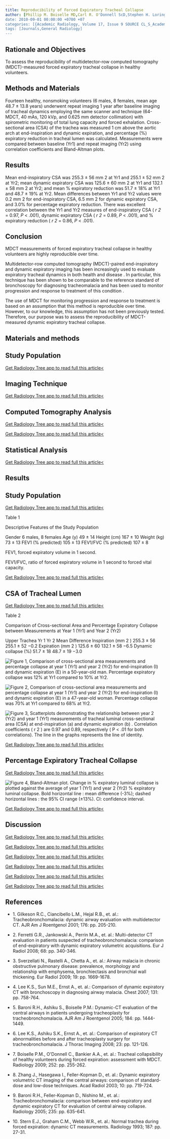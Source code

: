 ```yaml
---
title: Reproducibility of Forced Expiratory Tracheal Collapse
author: [Phillip M. Boiselle MD,Carl R. O'Donnell ScD,Stephen H. Loring MD,Alexer A. Bankier MD]
date: 2010-09-01 00:00:00 +0700 +07
categories: [{Academic Radiology, Volume 17, Issue 9 SOURCE CL_S_AcademicRadiologyVolume17Issue9 1}]
tags: [Journals,General Radiology]
---
```

## Rationale and Objectives

To assess the reproducibility of multidetector-row computed tomography (MDCT)-measured forced expiratory tracheal collapse in healthy volunteers.

## Methods and Materials

Fourteen healthy, nonsmoking volunteers (6 males, 8 females, mean age 48.7 ± 13.8 years) underwent repeat imaging 1 year after baseline imaging of tracheal dynamics employing the same scanner and technique (64-MDCT, 40 mAs, 120 kVp, and 0.625 mm detector collimation) with spirometric monitoring of total lung capacity and forced exhalation. Cross-sectional area (CSA) of the trachea was measured 1 cm above the aortic arch at end-inspiration and dynamic expiration, and percentage (%) expiratory reduction in tracheal lumen was calculated. Measurements were compared between baseline (Yr1) and repeat imaging (Yr2) using correlation coefficients and Bland-Altman plots.

## Results

Mean end-inspiratory CSA was 255.3 ± 56 mm  2 at Yr1 and 255.1 ± 52 mm  2 at Yr2; mean dynamic expiratory CSA was 125.6 ± 60 mm  2 at Yr1 and 132.1 ± 58 mm  2 at Yr2; and mean % expiratory reduction was 51.7 ± 18% at Yr1 and 48.7 ± 19% at Yr2. Mean differences between Yr1 and Yr2 values were 0.2 mm  2 for end-inspiratory CSA, 6.5 mm  2 for dynamic expiratory CSA, and 3.0% for percentage expiratory reduction. There was excellent correlation between the Yr1 and Yr2 measures of end-inspiratory CSA ( _r  2_ = 0.97, _P_ < .001), dynamic expiratory CSA ( _r  2_ = 0.89, _P_ < .001), and % expiratory reduction ( _r  2_ = 0.86, _P_ < .001).

## Conclusion

MDCT measurements of forced expiratory tracheal collapse in healthy volunteers are highly reproducible over time.

Multidetector-row computed tomography (MDCT)-paired end-inspiratory and dynamic expiratory imaging has been increasingly used to evaluate expiratory tracheal dynamics in both health and disease . In particular, this technique has been shown to be comparable to the reference standard of bronchoscopy for diagnosing tracheomalacia and has been used to monitor progression and response to treatment of this condition .

The use of MDCT for monitoring progression and response to treatment is based on an assumption that this method is reproducible over time. However, to our knowledge, this assumption has not been previously tested. Therefore, our purpose was to assess the reproducibility of MDCT-measured dynamic expiratory tracheal collapse.

## Materials and methods

## Study Population

[Get Radiology Tree app to read full this article<](https://clinicalpub.com/app)

## Imaging Technique

[Get Radiology Tree app to read full this article<](https://clinicalpub.com/app)

## Computed Tomography Analysis

[Get Radiology Tree app to read full this article<](https://clinicalpub.com/app)

[Get Radiology Tree app to read full this article<](https://clinicalpub.com/app)

## Statistical Analysis

[Get Radiology Tree app to read full this article<](https://clinicalpub.com/app)

## Results

## Study Population

[Get Radiology Tree app to read full this article<](https://clinicalpub.com/app)

Table 1


Descriptive Features of the Study Population


Gender 6 males, 8 females Age (y) 49 ± 14 Height (cm) 167 ± 10 Weight (kg) 73 ± 13 FEV1 (% predicted) 105 ± 13 FEV1/FVC (% predicted) 107 ± 8

FEV1, forced expiratory volume in 1 second.


FEV1/FVC, ratio of forced expiratory volume in 1 second to forced vital capacity.


[Get Radiology Tree app to read full this article<](https://clinicalpub.com/app)

## CSA of Tracheal Lumen

[Get Radiology Tree app to read full this article<](https://clinicalpub.com/app)

Table 2


Comparison of Cross-sectional Area and Percentage Expiratory Collapse between Measurements at Year 1 (Yr1) and Year 2 (Yr2)


Upper Trachea Yr 1 Yr 2 Mean Difference Inspiration (mm  2  ) 255.3 ± 56 255.1 ± 52 −0.2 Expiration (mm  2  ) 125.6 ± 60 132.1 ± 58 −6.5 Dynamic collapse (%) 51.7 ± 18 48.7 ± 19 −3.0

![Figure 1, Comparison of cross-sectional area measurements and percentage collapse at year 1 (Yr1) and year 2 (Yr2) for end-inspiration (I) and dynamic expiration (E) in a 50-year-old man. Percentage expiratory collapse was 12% at Yr1 compared to 10% at Yr2.](https://storage.googleapis.com/dl.dentistrykey.com/clinical/ReproducibilityofForcedExpiratoryTrachealCollapse/0_1s20S1076633210002370.jpg)

![Figure 2, Comparison of cross-sectional area measurements and percentage collapse at year 1 (Yr1) and year 2 (Yr2) for end-inspiration (I) and dynamic expiration (E) in a 47-year-old woman. Percentage collapse was 70% at Yr1 compared to 68% at Yr2.](https://storage.googleapis.com/dl.dentistrykey.com/clinical/ReproducibilityofForcedExpiratoryTrachealCollapse/1_1s20S1076633210002370.jpg)

![Figure 3, Scatterplots demonstrating the relationship between year 2 (Yr2) and year 1 (Yr1) measurements of tracheal luminal cross-sectional area (CSA) at end-inspiration (a) and dynamic expiration (b) . Correlation coefficients ( r 2 ) are 0.97 and 0.89, respectively ( P < .01 for both correlations). The line in the graphs represents the line of identity.](https://storage.googleapis.com/dl.dentistrykey.com/clinical/ReproducibilityofForcedExpiratoryTrachealCollapse/2_1s20S1076633210002370.jpg)

[Get Radiology Tree app to read full this article<](https://clinicalpub.com/app)

## Percentage Expiratory Tracheal Collapse

[Get Radiology Tree app to read full this article<](https://clinicalpub.com/app)

![Figure 4, Bland-Altman plot. Change in % expiratory luminal collapse is plotted against the average of year 1 (Yr1) and year 2 (Yr2) % expiratory luminal collapse. Bold horizontal line : mean difference (-3%); dashed horizontal lines : the 95% CI range (±13%). CI: confidence interval.](https://storage.googleapis.com/dl.dentistrykey.com/clinical/ReproducibilityofForcedExpiratoryTrachealCollapse/3_1s20S1076633210002370.jpg)

[Get Radiology Tree app to read full this article<](https://clinicalpub.com/app)

## Discussion

[Get Radiology Tree app to read full this article<](https://clinicalpub.com/app)

[Get Radiology Tree app to read full this article<](https://clinicalpub.com/app)

[Get Radiology Tree app to read full this article<](https://clinicalpub.com/app)

[Get Radiology Tree app to read full this article<](https://clinicalpub.com/app)

[Get Radiology Tree app to read full this article<](https://clinicalpub.com/app)

[Get Radiology Tree app to read full this article<](https://clinicalpub.com/app)

## References

- 1\. Gilkeson R.C., Ciancibello L.M., Hejal R.B., et. al.: Tracheobronchomalacia: dynamic airway evaluation with multidetector CT. AJR Am J Roentgenol 2001; 176: pp. 205-210.


- 2\. Ferretti G.R., Jankowski A., Perrin M.A., et. al.: Multi-detector CT evaluation in patients suspected of tracheobronchomalacia: comparison of end-expiratory with dynamic expiratory volumetric acquisitions. Eur J Radiol 2008; 68: pp. 340-346.


- 3\. Sverzellati N., Rastelli A., Chetta A., et. al.: Airway malacia in chronic obstructive pulmonary disease: prevalence, morphology and relationship with emphysema, bronchiectasis and bronchial wall thickening. Eur Radiol 2009; 19: pp. 1669-1678.


- 4\. Lee K.S., Sun M.E., Ernst A., et. al.: Comparison of dynamic expiratory CT with bronchoscopy in diagnosing airway malacia. Chest 2007; 131: pp. 758-764.


- 5\. Baroni R.H., Ashiku S., Boiselle P.M.: Dynamic-CT evaluation of the central airways in patients undergoing tracheoplasty for tracheobronchomalacia. AJR Am J Roentgenol 2005; 184: pp. 1444-1449.


- 6\. Lee K.S., Ashiku S.K., Ernst A., et. al.: Comparison of expiratory CT abnormalities before and after tracheoplasty surgery for tracheobronchomalacia. J Thorac Imaging 2008; 23: pp. 121-126.


- 7\. Boiselle P.M., O'Donnell C., Bankier A.A., et. al.: Tracheal collapsibility of healthy volunteers during forced expiration: assessment with MDCT. Radiology 2009; 252: pp. 255-262.


- 8\. Zhang J., Hasegawa I., Feller-Kopman D., et. al.: Dynamic expiratory volumetric CT imaging of the central airways: comparison of standard-dose and low-dose techniques. Acad Radiol 2003; 10: pp. 719-724.


- 9\. Baroni R.H., Feller-Kopman D., Nishino M., et. al.: Tracheobronchomalacia: comparison between end-expiratory and dynamic expiratory CT for evaluation of central airway collapse. Radiology 2005; 235: pp. 635-641.


- 10\. Stern E.J., Graham C.M., Webb W.R., et. al.: Normal trachea during forced expiration: dynamic CT measurements. Radiology 1993; 187: pp. 27-31.